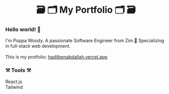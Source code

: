 <h1 align="center">🗃 🗂 My Portfolio 🗂 🗃</h1> 
<h3>Hello world! 👋</h3>
<div>I'm Poppa Woody. A passionate Software Engineer from Zim.📍 Specializing in full-stack web development.</div>
<br>
<div>This is my protfolio: <a href="https://">hadilbenabdallah.vercel.app<a/></div>

<h3>⚒ Tools ⚒</h3>
<div>React.js</div>
<div>Tailwind</div>
